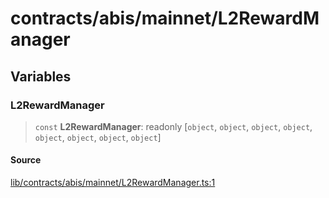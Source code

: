 # contracts/abis/mainnet/L2RewardManager

## Variables

### L2RewardManager

> `const` **L2RewardManager**: readonly [`object`, `object`, `object`, `object`, `object`, `object`, `object`, `object`]

#### Source

[lib/contracts/abis/mainnet/L2RewardManager.ts:1](https://github.com/PufferFinance/puffer-sdk/blob/6f25c2b449b894ce4b08e007c494029eb814e8b4/lib/contracts/abis/mainnet/L2RewardManager.ts#L1)
